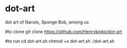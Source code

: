 # dot-art
dot art of Naruto, Sponge Bob, among us

#to clone
git clone https://github.com/Henrykioko/dot-art

#to run
cd dot-art.sh
chmod +x dot-art.sh
./dot-art.sh

